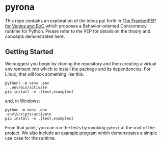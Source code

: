 # pyrona
This repo contains an exploration of the ideas put forth in
[The FrankenPEP for Venice and BoC](https://github.com/TobiasWrigstad/peps/blob/pyrona/pep-9999.rst)
which proposes a Behavior-oriented Concurrency runtime for Python. Please refer
to the PEP for details on the theory and concepts demonstrated here.

## Getting Started

We suggest you begin by cloning the repository and then creating a virtual
environment into which to install the package and its dependencies. For Linux,
that will look something like this:

    python3 -m venv .env
    . .env/bin/activate
    pip install -e .[test,examples]

and, in Windows:

    python -m venv .env
    .env\Scripts\activate
    pip install -e .[test,examples]

From that point, you can run the tests by invoking `pytest` at the root of the
project. We also include an [example program](examples/index_comparison.py) which
demonstrates a simple use case for the runtime.
